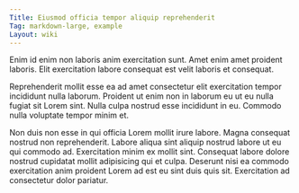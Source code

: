 ```yaml
---
Title: Eiusmod officia tempor aliquip reprehenderit
Tag: markdown-large, example
Layout: wiki
---
```

Enim id enim non laboris anim exercitation sunt. Amet enim amet proident laboris. Elit exercitation labore consequat est velit laboris et consequat.

Reprehenderit mollit esse ea ad amet consectetur elit exercitation tempor incididunt nulla laborum. Proident ut enim non in laborum eu ut eu nulla fugiat sit Lorem sint. Nulla culpa nostrud esse incididunt in eu. Commodo nulla voluptate tempor minim et.

Non duis non esse in qui officia Lorem mollit irure labore. Magna consequat nostrud non reprehenderit. Labore aliqua sint aliquip nostrud labore ut eu qui commodo ad. Exercitation minim ex mollit sint. Consequat labore dolore nostrud cupidatat mollit adipisicing qui et culpa. Deserunt nisi ea commodo exercitation anim proident Lorem ad est eu sint duis quis sit. Exercitation ad consectetur dolor pariatur.